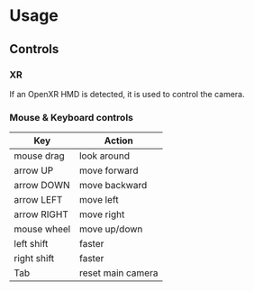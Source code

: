 # Usage

## Controls

### XR

If an OpenXR HMD is detected, it is used to control the camera.





### Mouse & Keyboard controls

| Key           | Action                |
|---------------|-----------------------|
| mouse drag    | look around           |
| arrow UP      | move forward          |
| arrow DOWN    | move backward         |
| arrow LEFT    | move left             |
| arrow RIGHT   | move right            |
| mouse wheel   | move up/down          |
| left shift    | faster                |
| right shift   | faster                |
| Tab           | reset main camera     |
